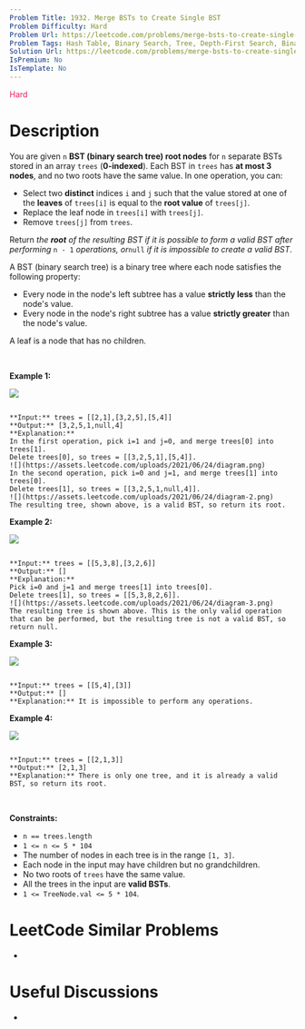 ```yaml
---
Problem Title: 1932. Merge BSTs to Create Single BST
Problem Difficulty: Hard
Problem Url: https://leetcode.com/problems/merge-bsts-to-create-single-bst/
Problem Tags: Hash Table, Binary Search, Tree, Depth-First Search, Binary Tree
Solution Url: https://leetcode.com/problems/merge-bsts-to-create-single-bst/solution/
IsPremium: No
IsTemplate: No
---
```


<span style="color: rgb(233, 30, 99);">Hard</span>

# Description

You are given `n` **BST (binary search tree) root nodes** for `n` separate BSTs stored in an array `trees` (**0-indexed**). Each BST in `trees` has **at most 3 nodes**, and no two roots have the same value. In one operation, you can:


* Select two **distinct** indices `i` and `j` such that the value stored at one of the **leaves** of `trees[i]` is equal to the **root value** of `trees[j]`.
* Replace the leaf node in `trees[i]` with `trees[j]`.
* Remove `trees[j]` from `trees`.


Return *the **root** of the resulting BST if it is possible to form a valid BST after performing* `n - 1` *operations, or*`null` *if it is impossible to create a valid BST*.


A BST (binary search tree) is a binary tree where each node satisfies the following property:


* Every node in the node's left subtree has a value **strictly less** than the node's value.
* Every node in the node's right subtree has a value **strictly greater** than the node's value.


A leaf is a node that has no children.


 


**Example 1:**


![](https://assets.leetcode.com/uploads/2021/06/08/d1.png)

```

**Input:** trees = [[2,1],[3,2,5],[5,4]]
**Output:** [3,2,5,1,null,4]
**Explanation:**
In the first operation, pick i=1 and j=0, and merge trees[0] into trees[1].
Delete trees[0], so trees = [[3,2,5,1],[5,4]].
![](https://assets.leetcode.com/uploads/2021/06/24/diagram.png)
In the second operation, pick i=0 and j=1, and merge trees[1] into trees[0].
Delete trees[1], so trees = [[3,2,5,1,null,4]].
![](https://assets.leetcode.com/uploads/2021/06/24/diagram-2.png)
The resulting tree, shown above, is a valid BST, so return its root.
```

**Example 2:**


![](https://assets.leetcode.com/uploads/2021/06/08/d2.png)

```

**Input:** trees = [[5,3,8],[3,2,6]]
**Output:** []
**Explanation:**
Pick i=0 and j=1 and merge trees[1] into trees[0].
Delete trees[1], so trees = [[5,3,8,2,6]].
![](https://assets.leetcode.com/uploads/2021/06/24/diagram-3.png)
The resulting tree is shown above. This is the only valid operation that can be performed, but the resulting tree is not a valid BST, so return null.

```

**Example 3:**


![](https://assets.leetcode.com/uploads/2021/06/08/d3.png)

```

**Input:** trees = [[5,4],[3]]
**Output:** []
**Explanation:** It is impossible to perform any operations.

```

**Example 4:**


![](https://assets.leetcode.com/uploads/2021/06/08/d4.png)

```

**Input:** trees = [[2,1,3]]
**Output:** [2,1,3]
**Explanation:** There is only one tree, and it is already a valid BST, so return its root.

```

 


**Constraints:**


* `n == trees.length`
* `1 <= n <= 5 * 104`
* The number of nodes in each tree is in the range `[1, 3]`.
* Each node in the input may have children but no grandchildren.
* No two roots of `trees` have the same value.
* All the trees in the input are **valid BSTs**.
* `1 <= TreeNode.val <= 5 * 104`.




# LeetCode Similar Problems

- []()

# Useful Discussions

- []()
